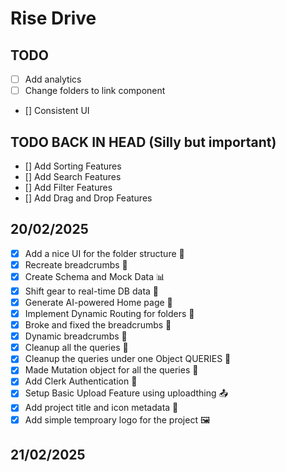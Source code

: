 # Rise Drive

## TODO

- [ ] Add analytics
- [ ] Change folders to link component
- [] Consistent UI

## TODO BACK IN HEAD (Silly but important)

- [] Add Sorting Features
- [] Add Search Features
- [] Add Filter Features
- [] Add Drag and Drop Features

## 20/02/2025

- [x] Add a nice UI for the folder structure 🎨
- [x] Recreate breadcrumbs 🧭
- [x] Create Schema and Mock Data 📊
- [x] Shift gear to real-time DB data 🚀
- [x] Generate AI-powered Home page 🤖
- [x] Implement Dynamic Routing for folders 🔀
- [x] Broke and fixed the breadcrumbs 🍞
- [x] Dynamic breadcrumbs 🍞
- [x] Cleanup all the queries 🧹
- [x] Cleanup the queries under one Object QUERIES 🧹
- [x] Made Mutation object for all the queries 🧹
- [x] Add Clerk Authentication 🔐
- [x] Setup Basic Upload Feature using uploadthing 📤
- [x] Add project title and icon metadata 📄
- [x] Add simple temproary logo for the project 🖼️

## 21/02/2025
